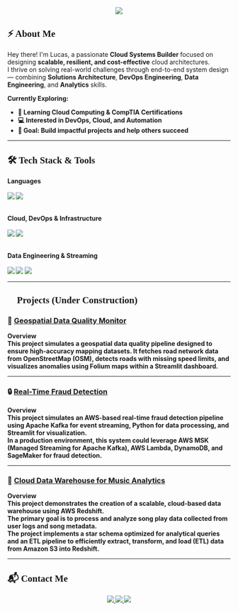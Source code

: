 <!-- Terminal-inspired Introduction -->

<p align="center">
  <img src="https://readme-typing-svg.herokuapp.com?font=Orbitron&size=24&duration=3000&pause=2000&color=4deeea&center=true&width=1000&lines=%24+Initializing...;%24+Executing+furlanflucas_profile.py...;print(%22Hello%2C+World.%22);%24+Welcome+to+furlanflucas!">
</p>

<h2 align="left" style="font-family:Orbitron">⚡ About Me</h2>

Hey there! I'm Lucas, a passionate <b>Cloud Systems Builder</b> focused on designing <b>scalable, resilient, and cost-effective</b> cloud architectures.  
I thrive on solving real-world challenges through end-to-end system design — combining <b>Solutions Architecture</b>, <b>DevOps Engineering</b>, <b>Data Engineering</b>, and <b>Analytics</b> skills.

<b>Currently Exploring:

- 🌱 Learning <b>Cloud Computing & CompTIA Certifications</b>  
- 💻 Interested in <b>DevOps, Cloud, and Automation</b>  
- 🎯 Goal: Build impactful projects and help others succeed  

---

<h2 align="left" style="font-family:Orbitron">🛠️ Tech Stack & Tools</h2>

**Languages**  
<br>
<img src="https://img.shields.io/badge/Python-4deeea?style=for-the-badge&logo=python&logoColor=white">
<img src="https://img.shields.io/badge/SQL-4deeea?style=for-the-badge&logo=postgresql&logoColor=white">
<br><br>

**Cloud, DevOps & Infrastructure**  
<br>
<img src="https://img.shields.io/badge/AWS-4deeea?style=for-the-badge&logo=amazonaws&logoColor=white">
<img src="https://img.shields.io/badge/Azure_DevOps-4deeea?style=for-the-badge&logo=azure-devops&logoColor=white">
<br><br>

**Data Engineering & Streaming**  
<br>
<img src="https://img.shields.io/badge/Spark-4deeea?style=for-the-badge&logo=apachespark&logoColor=white">
<img src="https://img.shields.io/badge/Airflow-4deeea?style=for-the-badge&logo=apacheairflow&logoColor=white">
<img src="https://img.shields.io/badge/BigQuery-4deeea?style=for-the-badge&logo=google-bigquery&logoColor=white">

---

<h2 align="left" style="font-family:Orbitron">🚀 Projects (Under Construction)</h2>


### 📍 [Geospatial Data Quality Monitor](https://github.com/furlanflucas/data_engineering/tree/main/geospatial_data_quality_pipeline)
**Overview**  
This project simulates a geospatial data quality pipeline designed to ensure high-accuracy mapping datasets. It fetches road network data from **OpenStreetMap (OSM)**, detects roads with missing speed limits, and visualizes anomalies using **Folium maps** within a **Streamlit dashboard**.

---

### 🔒 [Real-Time Fraud Detection](https://github.com/furlanflucas/data_engineering/tree/main/real_time_fraud_detections)
**Overview**  
This project simulates an **AWS-based real-time fraud detection pipeline** using **Apache Kafka** for event streaming, **Python** for data processing, and **Streamlit** for visualization.  
In a production environment, this system could leverage **AWS MSK (Managed Streaming for Apache Kafka)**, **AWS Lambda**, **DynamoDB**, and **SageMaker** for fraud detection.

---

### 🎵 [Cloud Data Warehouse for Music Analytics](https://github.com/furlanflucas/data_engineering/tree/main/cloud_data_warehouse_for_music_analytics)
**Overview**  
This project demonstrates the creation of a **scalable, cloud-based data warehouse** using **AWS Redshift**.  
The primary goal is to process and analyze song play data collected from user logs and song metadata.  
The project implements a **star schema** optimized for analytical queries and an **ETL pipeline** to efficiently **extract, transform, and load (ETL)** data from **Amazon S3 into Redshift**.


---
<h2 align="left" style="font-family:Orbitron">📬 Contact Me</h2>

<p align="center"> 
<a href="https://www.linkedin.com/in/furlanflucas/"> 
<img src="https://img.shields.io/badge/LinkedIn-4deeea?style=for-the-badge&logo=linkedin&logoColor=white"> 
</a> 
<a href="mailto:furlanflucas@gmail.com"> 
<img src="https://img.shields.io/badge/Email-4deeea?style=for-the-badge&logo=gmail&logoColor=white"> 
</a> 
<a href="https://github.com/furlanflucas"> 
<img src="https://img.shields.io/badge/GitHub-4deeea?style=for-the-badge&logo=github&logoColor=white"> 
</a> 
</p>



  




